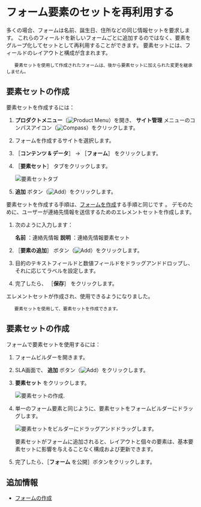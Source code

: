 # フォーム要素のセットを再利用する

多くの場合、フォームは名前、誕生日、住所などの同じ情報セットを要求します。 これらのフィールドを新しいフォームごとに追加するのではなく、要素をグループ化してセットとして再利用することができます。 要素セットには、フィールドのレイアウトと構成が含まれます。

```{note}
   要素セットを使用して作成されたフォームは、後から要素セットに加えられた変更を継承しません。
```

<a name="要素セットの作成" />

## 要素セットの作成

要素セットを作成するには：

1. **プロダクトメニュー**（![Product Menu](../../../images/icon-product-menu.png)）を開き、 **サイト管理** メニューのコンパスアイコン（![Compass](../../../images/icon-compass.png)）をクリックします。
1. フォームを作成するサイトを選択します。
1. ［**コンテンツ & データ**］ &rarr; ［**フォーム**］ をクリックします。
1. ［**要素セット**］ タブをクリックします。

     ![要素セットタブ](./reusing-sets-of-form-elements/images/01.png)

1. **追加** ボタン（![Add](../../../images/icon-add.png)）をクリックします。

要素セットを作成する手順は、[フォームを作成](./creating-forms.md)する手順と同じです 。 デモのために、ユーザーが連絡先情報を送信するためのエレメントセットを作成します。

1. 次のように入力します：

    **名前** ：連絡先情報 **説明** ：連絡先情報要素セット

1. ［**要素の追加**］ ボタン（![Add](../../../images/icon-add.png)）をクリックします。
1. 目的のテキストフィールドと数値フィールドをドラッグアンドドロップし、それに応じてラベルを設定します。
1. 完了したら、 ［**保存**］ をクリックします。

エレメントセットが作成され、使用できるようになりました。

```tip::
   要素セットを使用して、要素セットを作成できます。
```

<a name="要素セットの作成-1" />

## 要素セットの作成

フォームで要素セットを使用するには：

1. フォームビルダーを開きます。
1. SLA画面で、 **追加** ボタン（![Add](../../../images/icon-add.png)）をクリックします。
1. **要素セット** をクリックします。

    ![要素セットの作成.](./reusing-sets-of-form-elements/images/02.png)

1. 単一のフォーム要素と同じように、要素セットをフォームビルダーにドラッグします。

    ![要素セットをビルダーにドラッグアンドドラッグします。](./reusing-sets-of-form-elements/images/03.png)

    要素セットがフォームに追加されると、レイアウトと個々の要素は、基本要素セットに影響を与えることなく構成および更新できます。

1. 完了したら、［**フォーム** を公開］ボタンをクリックします。

<a name="追加情報" />

## 追加情報

* [フォームの作成](./creating-forms.md)
